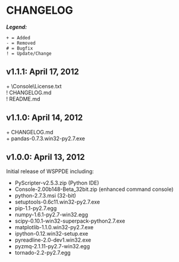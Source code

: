 # CHANGELOG

***Legend:***

	+ = Added
	- = Removed
	# = Bugfix
	! = Update/Change

## v1.1.1: April 17, 2012
\+ \Console\License.txt  
\! CHANGELOG.md  
\! README.md  
	
## v1.1.0: April 14, 2012
\+ CHANGELOG.md  
\+ pandas-0.7.3.win32-py2.7.exe

## v1.0.0: April 13, 2012
Initial release of WSPPDE including:

- PyScripter-v2.5.3.zip (Python IDE)
- Console-2.00b148-Beta_32bit.zip (enhanced command console)
- python-2.7.3.msi (32-bit)
- setuptools-0.6c11.win32-py2.7.exe
- pip-1.1-py2.7.egg
- numpy-1.6.1-py2.7-win32.egg
- scipy-0.10.1-win32-superpack-python2.7.exe
- matplotlib-1.1.0.win32-py2.7.exe
- ipython-0.12.win32-setup.exe
- pyreadline-2.0-dev1.win32.exe
- pyzmq-2.1.11-py2.7-win32.egg
- tornado-2.2-py2.7.egg